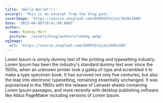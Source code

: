 ```yaml
---
title: 'Hello World!!!!'
excerpt: 'This is an excerpt from the blog post.'
coverImage: 'https://source.unsplash.com/EH99tDlejzo/1920x1080'
date: '2023-04-08T10:41:00.000Z'
author:
  name: Rodney Mort
  picture: '/assets/blog/authors/rodney.webp'
ogImage:
  url: 'https://source.unsplash.com/EH99tDlejzo/640x360'
---
```


Lorem Ipsum is simply dummy text of the printing and typesetting industry. Lorem Ipsum has been the industry's standard dummy text ever since the 1500s, when an unknown printer took a galley of type and scrambled it to make a type specimen book. It has survived not only five centuries, but also the leap into electronic typesetting, remaining essentially unchanged. It was popularised in the 1960s with the release of Letraset sheets containing Lorem Ipsum passages, and more recently with desktop publishing software like Aldus PageMaker including versions of Lorem Ipsum.
